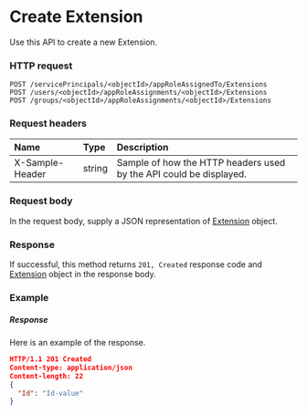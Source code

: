 # Create Extension

Use this API to create a new Extension.
### HTTP request
```http
POST /servicePrincipals/<objectId>/appRoleAssignedTo/Extensions
POST /users/<objectId>/appRoleAssignments/<objectId>/Extensions
POST /groups/<objectId>/appRoleAssignments/<objectId>/Extensions

```
### Request headers
| Name       | Type | Description|
|:---------------|:--------|:----------|
| X-Sample-Header  | string  | Sample of how the HTTP headers used by the API could be displayed.|

### Request body
In the request body, supply a JSON representation of [Extension](../resources/extension.md) object.


### Response
If successful, this method returns `201, Created` response code and [Extension](../resources/extension.md) object in the response body.

### Example
##### Response
Here is an example of the response.
```json
HTTP/1.1 201 Created
Content-type: application/json
Content-length: 22
{
  "Id": "Id-value"
}
```

<!-- uuid: 49e6f62e-bb10-45b9-a00e-9736fe760437
2015-10-12 21:29:59 UTC -->
